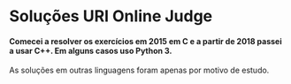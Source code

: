# Soluções URI Online Judge

#### Comecei a resolver os exercícios em 2015 em C e a partir de 2018 passei a usar C++. Em alguns casos uso Python 3.

As soluções em outras linguagens foram apenas por motivo de estudo.


